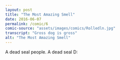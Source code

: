 ```yaml
---
layout: post
title: "The Most Amazing Smell"
date: 2016-06-07
permalink: /comic/6
comic-source: "assets/images/comics/Rolledln.jpg"
transcript: "Gross dog is gross"
alt: "The Most Amazing Smell"
---
```


A dead seal people. A dead seal D:
